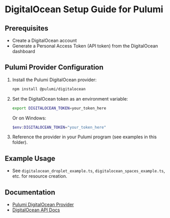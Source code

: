 # DigitalOcean Setup Guide for Pulumi

## Prerequisites
- Create a DigitalOcean account
- Generate a Personal Access Token (API token) from the DigitalOcean dashboard

## Pulumi Provider Configuration
1. Install the Pulumi DigitalOcean provider:
   ```bash
   npm install @pulumi/digitalocean
   ```
2. Set the DigitalOcean token as an environment variable:
   ```bash
   export DIGITALOCEAN_TOKEN=your_token_here
   ```
   Or on Windows:
   ```powershell
   $env:DIGITALOCEAN_TOKEN="your_token_here"
   ```
3. Reference the provider in your Pulumi program (see examples in this folder).

## Example Usage
- See `digitalocean_droplet_example.ts`, `digitalocean_spaces_example.ts`, etc. for resource creation.

## Documentation
- [Pulumi DigitalOcean Provider](https://www.pulumi.com/registry/packages/digitalocean/)
- [DigitalOcean API Docs](https://docs.digitalocean.com/reference/api/)
